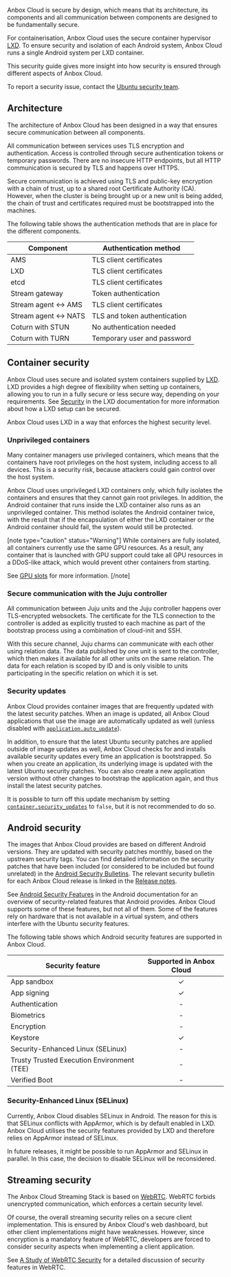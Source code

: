 Anbox Cloud is secure by design, which means that its architecture, its components and all communication between components are designed to be fundamentally secure.

For containerisation, Anbox Cloud uses the secure container hypervisor [LXD](https://ubuntu.com/lxd). To ensure security and isolation of each Android system, Anbox Cloud runs a single Android system per LXD container.

This security guide gives more insight into how security is ensured through different aspects of Anbox Cloud.

To report a security issue, contact the [Ubuntu security team](https://wiki.ubuntu.com/SecurityTeam/FAQ#Contact).

## Architecture

The architecture of Anbox Cloud has been designed in a way that ensures secure communication between all components.

All communication between services uses TLS encryption and authentication. Access is controlled through secure authentication tokens or temporary passwords. There are no insecure HTTP endpoints, but all HTTP communication is secured by TLS and happens over HTTPS.

Secure communication is achieved using TLS and public-key encryption with a chain of trust, up to a shared root Certificate Authority (CA). However, when the cluster is being brought up or a new unit is being added, the chain of trust and certificates required must be bootstrapped into the machines.

The following table shows the authentication methods that are in place for the different components.

| Component             | Authentication method        |
|-----------------------|------------------------------|
| AMS                   | TLS client certificates      |
| LXD                   | TLS client certificates      |
| etcd                  | TLS client certificates      |
| Stream gateway        | Token authentication         |
| Stream agent <-> AMS  | TLS client certificates      |
| Stream agent <-> NATS | TLS and token authentication |
| Coturn with STUN      | No authentication needed     |
| Coturn with TURN      | Temporary user and password  |

## Container security

Anbox Cloud uses secure and isolated system containers supplied by [LXD](https://ubuntu.com/lxd). LXD provides a high degree of flexibility when setting up containers, allowing you to run in a fully secure or less secure way, depending on your requirements. See [Security](https://documentation.ubuntu.com/lxd/en/latest/security/) in the LXD documentation for more information about how a LXD setup can be secured.

Anbox Cloud uses LXD in a way that enforces the highest security level.

### Unprivileged containers

Many container managers use privileged containers, which means that the containers have root privileges on the host system, including access to all devices. This is a security risk, because attackers could gain control over the host system.

Anbox Cloud uses unprivileged LXD containers only, which fully isolates the containers and ensures that they cannot gain root privileges. In addition, the Android container that runs inside the LXD container also runs as an unprivileged container. This method isolates the Android container twice, with the result that if the encapsulation of either the LXD container or the Android container should fail, the system would still be protected.

[note type="caution" status="Warning"]
While containers are fully isolated, all containers currently use the same GPU resources. As a result, any container that is launched with GPU support could take all GPU resources in a DDoS-like attack, which would prevent other containers from starting.

See [GPU slots](https://discourse.ubuntu.com/t/about-capacity-planning/28717#gpu-slots) for more information.
[/note]

### Secure communication with the Juju controller

All communication between Juju units and the Juju controller happens over TLS-encrypted websockets. The certificate for the TLS connection to the controller is added as explicitly trusted to each machine as part of the bootstrap process using a combination of cloud-init and SSH.

With this secure channel, Juju charms can communicate with each other using relation data. The data published by one unit is sent to the controller, which then makes it available for all other units on the same relation. The data for each relation is scoped by ID and is only visible to units participating in the specific relation on which it is set.


### Security updates

Anbox Cloud provides container images that are frequently updated with the latest security patches. When an image is updated, all Anbox Cloud applications that use the image are automatically updated as well (unless disabled with [`application.auto_update`](https://discourse.ubuntu.com/t/ams-configuration/20872)).

In addition, to ensure that the latest Ubuntu security patches are applied outside of image updates as well, Anbox Cloud checks for and installs available security updates every time an application is bootstrapped. So when you create an application, its underlying image is updated with the latest Ubuntu security patches. You can also create a new application version without other changes to bootstrap the application again, and thus install the latest security patches.

It is possible to turn off this update mechanism by setting [`container.security_updates`](https://discourse.ubuntu.com/t/ams-configuration/20872) to `false`, but it is not recommended to do so.

## Android security

The images that Anbox Cloud provides are based on different Android versions. They are updated with security patches monthly, based on the upstream security tags. You can find detailed information on the security patches that have been included (or considered to be included but found unrelated) in the [Android Security Bulletins](https://source.android.com/docs/security/bulletin). The relevant security bulletin for each Anbox Cloud release is linked in the [Release notes](https://discourse.ubuntu.com/t/release-notes/17842).

See [Android Security Features](https://source.android.com/docs/security/features) in the Android documentation for an overview of security-related features that Android provides. Anbox Cloud supports some of these features, but not all of them. Some of the features rely on hardware that is not available in a virtual system, and others interfere with the Ubuntu security features.

The following table shows which Android security features are supported in Anbox Cloud.

| Security feature                           | Supported in Anbox Cloud |
|--------------------------------------------|:------------------------:|
| App sandbox                                | ✓                        |
| App signing                                | ✓                        |
| Authentication                             | -                        |
| Biometrics                                 | -                        |
| Encryption                                 | -                        |
| Keystore                                   | ✓                        |
| Security-Enhanced Linux (SELinux)          | -                        |
| Trusty Trusted Execution Environment (TEE) | -                        |
| Verified Boot                              | -                        |

### Security-Enhanced Linux (SELinux)

Currently, Anbox Cloud disables SELinux in Android. The reason for this is that SELinux conflicts with AppArmor, which is by default enabled in LXD. Anbox Cloud utilises the security features provided by LXD and therefore relies on AppArmor instead of SELinux.

In future releases, it might be possible to run AppArmor and SELinux in parallel. In this case, the decision to disable SELinux will be reconsidered.

## Streaming security

The Anbox Cloud Streaming Stack is based on [WebRTC](https://webrtc.org/). WebRTC forbids unencrypted communication, which enforces a certain security level.

Of course, the overall streaming security relies on a secure client implementation. This is ensured by Anbox Cloud's web dashboard, but other client implementations might have weaknesses. However, since encryption is a mandatory feature of WebRTC, developers are forced to consider security aspects when implementing a client application.

See [A Study of WebRTC Security](https://webrtc-security.github.io/) for a detailed discussion of security features in WebRTC.
